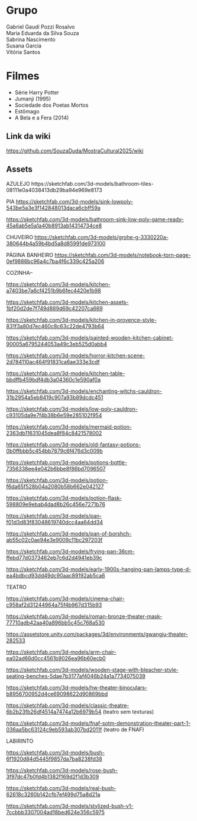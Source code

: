 <h1>Grupo</h1>
Gabriel Gaudí Pozzi Rosalvo<br>
Maria Eduarda da Silva Souza<br>
Sabrina Nascimento<br>
Susana Garcia<br>
Vitória Santos<br>
<h1>Filmes</h1>
<ul>
<li>Série Harry Potter</li>
<li>Jumanji (1995)</li>
<li>Sociedade dos Poetas Mortos</li>
<li>Estômago</li>
<li>A Bela e a Fera (2014)</li>
</ul>

## Link da wiki
https://github.com/SouzaDuda/MostraCultural2025/wiki

<h2>Assets</h2>
<p>AZULEJO
https://sketchfab.com/3d-models/bathroom-tiles-08111e0a4038413db29ba94e969e8173

PIA
https://sketchfab.com/3d-models/sink-lowpoly-543be5a3e3f142848013daca6cbff59a

https://sketchfab.com/3d-models/bathroom-sink-low-poly-game-ready-45a6ab5e5a1a40b8913ab14314734ce8

CHUVEIRO
https://sketchfab.com/3d-models/grohe-g-3330220a-380644b4a59b4bd5a8d85991de973100

PÁGINA BANHEIRO
https://sketchfab.com/3d-models/notebook-torn-page-0ef9886bc96a4c7ba4f6c339c425a206

COZINHA–

https://sketchfab.com/3d-models/kitchen-a7403be7a6cf4251b9b6fec4420e1b98

https://sketchfab.com/3d-models/kitchen-assets-1bf20d2de7f749d889d69c42207ca669

https://sketchfab.com/3d-models/kitchen-in-provence-style-831f3a80d7ec460c8c63c22de4793b64

https://sketchfab.com/3d-models/painted-wooden-kitchen-cabinet-90005a6795244053a49c3eb525d0abb4

https://sketchfab.com/3d-models/horror-kitchen-scene-2d784110ac464f91831ca6ae333e3cdf

https://sketchfab.com/3d-models/kitchen-table-bbdffb459bdf4db3a04360c1e590af0a

https://sketchfab.com/3d-models/enchanting-witchs-cauldron-31b2954a5eb8419c907a93b89dcdc451

https://sketchfab.com/3d-models/low-poly-cauldron-c93105da9e7f4b38b6e59e285102f954

https://sketchfab.com/3d-models/mermaid-potion-2363db11631045dea8f84c8421578002

https://sketchfab.com/3d-models/old-fantasy-potions-0b0ffbbb5c454bb7879c6f476d3c009b

https://sketchfab.com/3d-models/potions-bottle-7356338ee4e042b6bbe8f86bd7096507

https://sketchfab.com/3d-models/potion-f6da65f528b04a2080b58b662e042127
 
https://sketchfab.com/3d-models/potion-flask-598809e9ebab4dad8b26c456e7271b76

https://sketchfab.com/3d-models/pan-f01d3d83f83048619740dcc4aa64dd34

https://sketchfab.com/3d-models/pan-of-borshch-ab55c02c0ae94e3e9009c11bc297203f

https://sketchfab.com/3d-models/frying-pan-36cm-ffebd77d0373462eb7c6d2d4941eb39c

https://sketchfab.com/3d-models/early-1900s-hanging-pan-lamps-type-d-ea4bdbcd93dd49dc90aac89192ab5ca6

TEATRO

https://sketchfab.com/3d-models/cinema-chair-c958af2d31244964a75f4b967d315b93

https://sketchfab.com/3d-models/roman-bronze-theater-mask-77710adb42aa40a896bb5c45c768a530

https://assetstore.unity.com/packages/3d/environments/gwangju-theater-282533

https://sketchfab.com/3d-models/arm-chair-ea02ad66d0cc4561b9026ea96b60ecb0

https://sketchfab.com/3d-models/wooden-stage-with-bleacher-style-seating-benches-5dae7b3177af4046b24a1a7734075039

https://sketchfab.com/3d-models/hw-theater-binoculars-b8956700952d4ce69098622d90869bbd

https://sketchfab.com/3d-models/classic-theatre-6b2b23fb26df4514a7474a12b6979b54 (teatro sem texturas)

https://sketchfab.com/3d-models/fnaf-sotm-demonstration-theater-part-1-036aa5bc63124c9eb593ab307bd2011f (teatro de FNAF)

LABIRINTO

https://sketchfab.com/3d-models/bush-6f1920d84d5445f9857da7ba8238fd38

https://sketchfab.com/3d-models/rose-bush-3f97dc47b0fd4b1382f169d2f1d3b309

https://sketchfab.com/3d-models/real-bush-62618c3260b142cfb7ef499d75a8d21a

https://sketchfab.com/3d-models/stylized-bush-v1-7ccbbb3307004ad18bed624e356c5975







</p>

